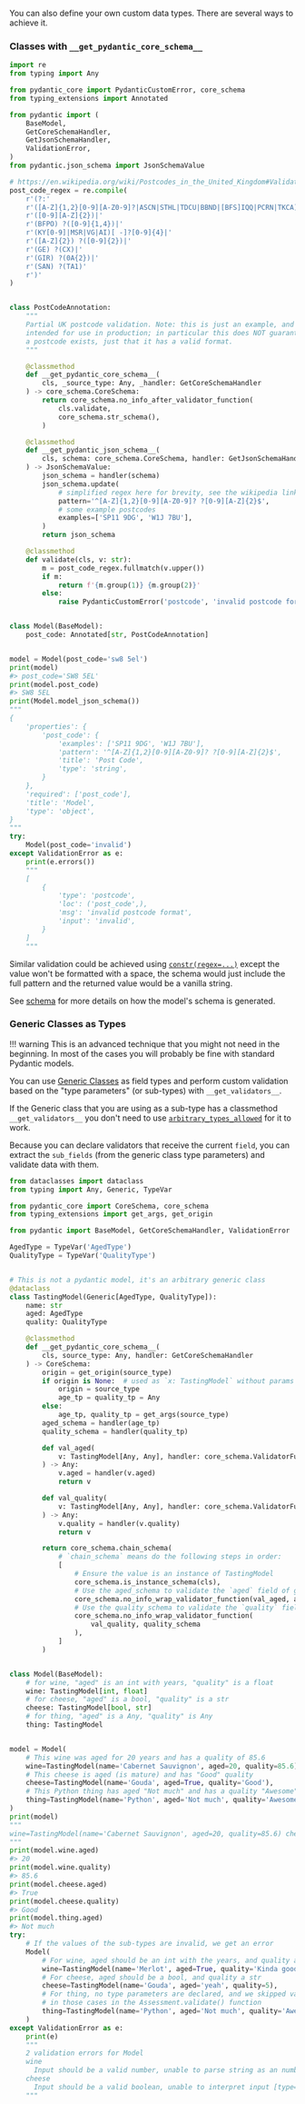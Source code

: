 

You can also define your own custom data types. There are several ways to achieve it.

### Classes with `__get_pydantic_core_schema__`


```py
import re
from typing import Any

from pydantic_core import PydanticCustomError, core_schema
from typing_extensions import Annotated

from pydantic import (
    BaseModel,
    GetCoreSchemaHandler,
    GetJsonSchemaHandler,
    ValidationError,
)
from pydantic.json_schema import JsonSchemaValue

# https://en.wikipedia.org/wiki/Postcodes_in_the_United_Kingdom#Validation
post_code_regex = re.compile(
    r'(?:'
    r'([A-Z]{1,2}[0-9][A-Z0-9]?|ASCN|STHL|TDCU|BBND|[BFS]IQQ|PCRN|TKCA) ?'
    r'([0-9][A-Z]{2})|'
    r'(BFPO) ?([0-9]{1,4})|'
    r'(KY[0-9]|MSR|VG|AI)[ -]?[0-9]{4}|'
    r'([A-Z]{2}) ?([0-9]{2})|'
    r'(GE) ?(CX)|'
    r'(GIR) ?(0A{2})|'
    r'(SAN) ?(TA1)'
    r')'
)


class PostCodeAnnotation:
    """
    Partial UK postcode validation. Note: this is just an example, and is not
    intended for use in production; in particular this does NOT guarantee
    a postcode exists, just that it has a valid format.
    """

    @classmethod
    def __get_pydantic_core_schema__(
        cls, _source_type: Any, _handler: GetCoreSchemaHandler
    ) -> core_schema.CoreSchema:
        return core_schema.no_info_after_validator_function(
            cls.validate,
            core_schema.str_schema(),
        )

    @classmethod
    def __get_pydantic_json_schema__(
        cls, schema: core_schema.CoreSchema, handler: GetJsonSchemaHandler
    ) -> JsonSchemaValue:
        json_schema = handler(schema)
        json_schema.update(
            # simplified regex here for brevity, see the wikipedia link above
            pattern='^[A-Z]{1,2}[0-9][A-Z0-9]? ?[0-9][A-Z]{2}$',
            # some example postcodes
            examples=['SP11 9DG', 'W1J 7BU'],
        )
        return json_schema

    @classmethod
    def validate(cls, v: str):
        m = post_code_regex.fullmatch(v.upper())
        if m:
            return f'{m.group(1)} {m.group(2)}'
        else:
            raise PydanticCustomError('postcode', 'invalid postcode format')


class Model(BaseModel):
    post_code: Annotated[str, PostCodeAnnotation]


model = Model(post_code='sw8 5el')
print(model)
#> post_code='SW8 5EL'
print(model.post_code)
#> SW8 5EL
print(Model.model_json_schema())
"""
{
    'properties': {
        'post_code': {
            'examples': ['SP11 9DG', 'W1J 7BU'],
            'pattern': '^[A-Z]{1,2}[0-9][A-Z0-9]? ?[0-9][A-Z]{2}$',
            'title': 'Post Code',
            'type': 'string',
        }
    },
    'required': ['post_code'],
    'title': 'Model',
    'type': 'object',
}
"""
try:
    Model(post_code='invalid')
except ValidationError as e:
    print(e.errors())
    """
    [
        {
            'type': 'postcode',
            'loc': ('post_code',),
            'msg': 'invalid postcode format',
            'input': 'invalid',
        }
    ]
    """
```

Similar validation could be achieved using [`constr(regex=...)`](#constrained-types) except the value won't be
formatted with a space, the schema would just include the full pattern and the returned value would be a vanilla string.

See [schema](../json_schema.md) for more details on how the model's schema is generated.

### Generic Classes as Types

!!! warning
    This is an advanced technique that you might not need in the beginning. In most of
    the cases you will probably be fine with standard Pydantic models.

You can use
[Generic Classes](https://docs.python.org/3/library/typing.html#typing.Generic) as
field types and perform custom validation based on the "type parameters" (or sub-types)
with `__get_validators__`.

If the Generic class that you are using as a sub-type has a classmethod
`__get_validators__` you don't need to use [`arbitrary_types_allowed`](../model_config.md#arbitrary-types-allowed) for it to work.

Because you can declare validators that receive the current `field`, you can extract
the `sub_fields` (from the generic class type parameters) and validate data with them.

```py
from dataclasses import dataclass
from typing import Any, Generic, TypeVar

from pydantic_core import CoreSchema, core_schema
from typing_extensions import get_args, get_origin

from pydantic import BaseModel, GetCoreSchemaHandler, ValidationError

AgedType = TypeVar('AgedType')
QualityType = TypeVar('QualityType')


# This is not a pydantic model, it's an arbitrary generic class
@dataclass
class TastingModel(Generic[AgedType, QualityType]):
    name: str
    aged: AgedType
    quality: QualityType

    @classmethod
    def __get_pydantic_core_schema__(
        cls, source_type: Any, handler: GetCoreSchemaHandler
    ) -> CoreSchema:
        origin = get_origin(source_type)
        if origin is None:  # used as `x: TastingModel` without params
            origin = source_type
            age_tp = quality_tp = Any
        else:
            age_tp, quality_tp = get_args(source_type)
        aged_schema = handler(age_tp)
        quality_schema = handler(quality_tp)

        def val_aged(
            v: TastingModel[Any, Any], handler: core_schema.ValidatorFunctionWrapHandler
        ) -> Any:
            v.aged = handler(v.aged)
            return v

        def val_quality(
            v: TastingModel[Any, Any], handler: core_schema.ValidatorFunctionWrapHandler
        ) -> Any:
            v.quality = handler(v.quality)
            return v

        return core_schema.chain_schema(
            # `chain_schema` means do the following steps in order:
            [
                # Ensure the value is an instance of TastingModel
                core_schema.is_instance_schema(cls),
                # Use the aged_schema to validate the `aged` field of generic type `AgedType`
                core_schema.no_info_wrap_validator_function(val_aged, aged_schema),
                # Use the quality_schema to validate the `quality` field of generic type `QualityType`
                core_schema.no_info_wrap_validator_function(
                    val_quality, quality_schema
                ),
            ]
        )


class Model(BaseModel):
    # for wine, "aged" is an int with years, "quality" is a float
    wine: TastingModel[int, float]
    # for cheese, "aged" is a bool, "quality" is a str
    cheese: TastingModel[bool, str]
    # for thing, "aged" is a Any, "quality" is Any
    thing: TastingModel


model = Model(
    # This wine was aged for 20 years and has a quality of 85.6
    wine=TastingModel(name='Cabernet Sauvignon', aged=20, quality=85.6),
    # This cheese is aged (is mature) and has "Good" quality
    cheese=TastingModel(name='Gouda', aged=True, quality='Good'),
    # This Python thing has aged "Not much" and has a quality "Awesome"
    thing=TastingModel(name='Python', aged='Not much', quality='Awesome'),
)
print(model)
"""
wine=TastingModel(name='Cabernet Sauvignon', aged=20, quality=85.6) cheese=TastingModel(name='Gouda', aged=True, quality='Good') thing=TastingModel(name='Python', aged='Not much', quality='Awesome')
"""
print(model.wine.aged)
#> 20
print(model.wine.quality)
#> 85.6
print(model.cheese.aged)
#> True
print(model.cheese.quality)
#> Good
print(model.thing.aged)
#> Not much
try:
    # If the values of the sub-types are invalid, we get an error
    Model(
        # For wine, aged should be an int with the years, and quality a float
        wine=TastingModel(name='Merlot', aged=True, quality='Kinda good'),
        # For cheese, aged should be a bool, and quality a str
        cheese=TastingModel(name='Gouda', aged='yeah', quality=5),
        # For thing, no type parameters are declared, and we skipped validation
        # in those cases in the Assessment.validate() function
        thing=TastingModel(name='Python', aged='Not much', quality='Awesome'),
    )
except ValidationError as e:
    print(e)
    """
    2 validation errors for Model
    wine
      Input should be a valid number, unable to parse string as an number [type=float_parsing, input_value='Kinda good', input_type=str]
    cheese
      Input should be a valid boolean, unable to interpret input [type=bool_parsing, input_value='yeah', input_type=str]
    """
```
